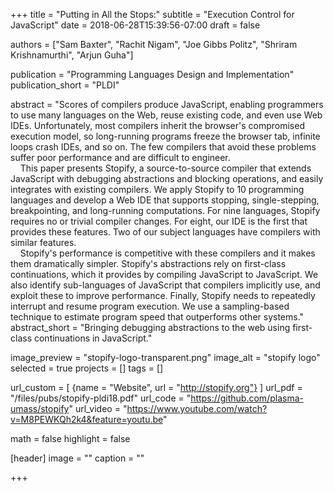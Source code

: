 +++
title = "Putting in All the Stops:"
subtitle = "Execution Control for JavaScript"
date = 2018-06-28T15:39:56-07:00
draft = false

authors = ["Sam Baxter", "Rachit Nigam", "Joe Gibbs Politz", "Shriram Krishnamurthi", "Arjun Guha"]

publication = "Programming Languages Design and Implementation"
publication_short = "PLDI"

abstract = "Scores of compilers produce JavaScript, enabling programmers to use many languages on the Web, reuse existing code, and even use Web IDEs.  Unfortunately, most compilers inherit the browser's compromised execution model, so long-running programs freeze the browser tab, infinite loops crash IDEs, and so on. The few compilers that avoid these problems suffer poor performance and are difficult to engineer.<br/> &nbsp; &nbsp; This paper presents Stopify, a source-to-source compiler that extends JavaScript with debugging abstractions and blocking operations, and easily integrates with existing compilers. We apply Stopify to 10 programming languages and develop a Web IDE that supports stopping, single-stepping, breakpointing, and long-running computations. For nine languages, Stopify requires no or trivial compiler changes. For eight, our IDE is the first that provides these features. Two of our subject languages have compilers with similar features.<br/> &nbsp; &nbsp; Stopify's performance is competitive with these compilers and it makes them dramatically simpler.  Stopify's abstractions rely on first-class continuations, which it provides by compiling JavaScript to JavaScript. We also identify sub-languages of JavaScript that compilers implicitly use, and exploit these to improve performance. Finally, Stopify needs to repeatedly interrupt and resume program execution. We use a sampling-based technique to estimate program speed that outperforms other systems."
abstract_short = "Bringing debugging abstractions to the web using first-class continuations in JavaScript."

image_preview = "stopify-logo-transparent.png"
image_alt = "stopify logo"
selected = true
projects = []
tags = []

url_custom = [ {name = "Website", url = "http://stopify.org"} ]
url_pdf = "/files/pubs/stopify-pldi18.pdf"
url_code = "https://github.com/plasma-umass/stopify"
url_video = "https://www.youtube.com/watch?v=M8PEWKQh2k4&feature=youtu.be"

math = false
highlight = false

[header]
image = ""
caption = ""

+++
